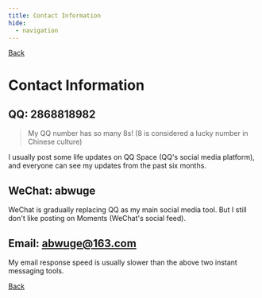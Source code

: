 ```yaml
---
title: Contact Information
hide:
  - navigation
---
```


[Back](../personal_information.md)

# Contact Information

## QQ: 2868818982

> My QQ number has so many 8s! (8 is considered a lucky number in Chinese culture)

I usually post some life updates on QQ Space (QQ's social media platform), and everyone can see my updates from the past six months.

## WeChat: abwuge

WeChat is gradually replacing QQ as my main social media tool. But I still don't like posting on Moments (WeChat's social feed).

## Email: abwuge@163.com

My email response speed is usually slower than the above two instant messaging tools.

[Back](../personal_information.md)
